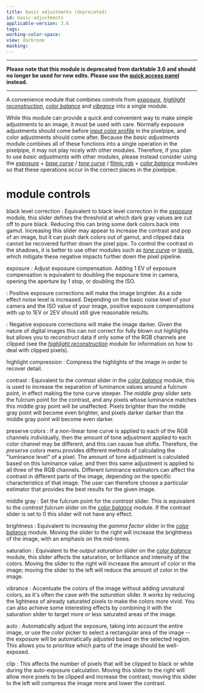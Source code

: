 ```yaml
---
title: basic adjustments (deprecated)
id: basic-adjustments
applicable-version: 3.6
tags: 
working-color-space:  
view: darkroom
masking: 
---
```


---

**Please note that this module is deprecated from darktable 3.6 and should no longer be used for new edits. Please use the [quick access panel](../../darkroom/organization/quick-access-panel.md) instead.**

---

A convenience module that combines controls from [_exposure_](./exposure.md), [_highlight reconstruction_](./highlight-reconstruction.md), [_color balance_](./color-balance.md) and [_vibrance_](./vibrance.md) into a single module. 

While this module can provide a quick and convenient way to make simple adjustments to an image, it must be used with care. Normally exposure adjustments should come before [input color profile](./input-color-profile.md) in the pixelpipe, and color adjustments should come after. Because the _basic adjustments_ module combines all of these functions into a single operation in the pixelpipe, it may not play nicely with other modules. Therefore, if you plan to use _basic adjustments_ with other modules, please instead consider using the [_exposure_](exposure.md) + [_base curve_](base-curve.md) / [_tone curve_](tone-curve.md) / [filmic rgb](filmic-rgb.md) + [_color balance_](color-balance.md) modules so that these operations occur in the correct places in the pixelpipe.

# module controls

black level correction
: Equivalent to black level correction in the [_exposure_](exposure.md) module, this slider defines the threshold at which dark gray values are cut off to pure black. Reducing this can bring some dark colors back into gamut. Increasing this slider may appear to increase the contrast and pop of an image, but it can push dark colors out of gamut, and clipped data cannot be recovered further down the pixel pipe. To control the contrast in the shadows, it is better to use other modules such as [_tone curve_](tone-curve.md) or [_levels_](levels.md), which mitigate these negative impacts further down the pixel pipeline.

exposure
: Adjust exposure compensation. Adding 1 EV of exposure compensation is equivalent to doubling the exposure time in camera, opening the aperture by 1 stop, or doubling the ISO. 

: Positive exposure corrections will make the image brighter. As a side effect noise level is increased. Depending on the basic noise level of your camera and the ISO value of your image, positive exposure compensations with up to 1EV or 2EV should still give reasonable results.

: Negative exposure corrections will make the image darker. Given the nature of digital images this can not correct for fully blown out highlights but allows you to reconstruct data if only some of the RGB channels are clipped (see the [_highlight reconstruction_](highlight-reconstruction.md) module for information on how to deal with clipped pixels).

highlight compression
: Compress the highlights of the image in order to recover detail.

contrast
: Equivalent to the _contrast_ slider in the [_color balance_](color-balance.md) module, this is used to increase the separation of luminance values around a fulcrum point, in effect making the tone curve steeper. The _middle gray_ slider sets the fulcrum point for the contrast, and any pixels whose luminance matches this middle gray point will be unaffected. Pixels brighter than the middle gray point will become even brighter, and pixels darker darker than the middle gray point will become even darker.

preserve colors
: If a non-linear tone curve is applied to each of the RGB channels individually, then the amount of tone adjustment applied to each color channel may be different, and this can cause hue shifts. Therefore, the _preserve colors_ menu provides different methods of calculating the "luminance level" of a pixel. The amount of tone adjustment is calculated based on this luminance value, and then this same adjustment is applied to all three of the RGB channels. Different luminance estimators can affect the contrast in different parts of the image, depending on the specific characteristics of that image. The user can therefore choose a particular estimator that provides the best results for the given image.

middle gray
: Set the fulcrum point for the _contrast_ slider. This is equivalent to the _contrast fulcrum_ slider on the [_color balance_](color-balance.md) module. If the contrast slider is set to 0 this slider will not have any effect.

brightness
: Equivalent to increasing the _gamma factor_ slider in the [_color balance_](color-balance.md) module. Moving the slider to the right will increase the brightness of the image, with an emphasis on the mid-tones.

saturation
: Equivalent to the _output saturation_ slider on the [_color balance_](color-balance.md) module, this slider affects the saturation, or brilliance and intensity of the colors. Moving the slider to the right will increase the amount of color in the image; moving the slider to the left will reduce the amount of color in the image.

vibrance
: Accentuate the colors of the image without adding unnatural colors, as it's often the case with the _saturation_ slider. It works by reducing the lightness of already saturated pixels to make the colors more vivid. You can also achieve some interesting effects by combining it with the saturation slider to target more or less saturated areas of the image.

auto
: Automatically adjust the exposure, taking into account the entire image, or use the color picker to select a rectangular area of the image -- the exposure will be automatically adjusted based on the selected region. This allows you to prioritise which parts of the image should be well-exposed.

clip
: This affects the number of pixels that will be clipped to black or white during the auto-exposure calculation. Moving this slider to the right will allow more pixels to be clipped and increase the contrast; moving this slider to the left will compress the image more and lower the contrast.

